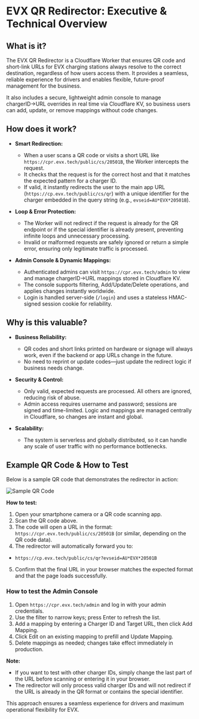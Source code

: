 # EVX QR Redirector: Executive & Technical Overview

## What is it?
The EVX QR Redirector is a Cloudflare Worker that ensures QR code and short-link URLs for EVX charging stations always resolve to the correct destination, regardless of how users access them. It provides a seamless, reliable experience for drivers and enables flexible, future-proof management for the business.

It also includes a secure, lightweight admin console to manage chargerID→URL overrides in real time via Cloudflare KV, so business users can add, update, or remove mappings without code changes.

## How does it work?
- **Smart Redirection:**
  - When a user scans a QR code or visits a short URL like `https://cpr.evx.tech/public/cs/20501B`, the Worker intercepts the request.
  - It checks that the request is for the correct host and that it matches the expected pattern for a charger ID.
  - If valid, it instantly redirects the user to the main app URL (`https://cp.evx.tech/public/cs/qr`) with a unique identifier for the charger embedded in the query string (e.g., `evseid=AU*EVX*20501B`).

- **Loop & Error Protection:**
  - The Worker will not redirect if the request is already for the QR endpoint or if the special identifier is already present, preventing infinite loops and unnecessary processing.
  - Invalid or malformed requests are safely ignored or return a simple error, ensuring only legitimate traffic is processed.

- **Admin Console & Dynamic Mappings:**
  - Authenticated admins can visit `https://cpr.evx.tech/admin` to view and manage chargerID→URL mappings stored in Cloudflare KV.
  - The console supports filtering, Add/Update/Delete operations, and applies changes instantly worldwide.
  - Login is handled server-side (`/login`) and uses a stateless HMAC-signed session cookie for reliability.

## Why is this valuable?
- **Business Reliability:**
  - QR codes and short links printed on hardware or signage will always work, even if the backend or app URLs change in the future.
  - No need to reprint or update codes—just update the redirect logic if business needs change.

- **Security & Control:**
  - Only valid, expected requests are processed. All others are ignored, reducing risk of abuse.
  - Admin access requires username and password; sessions are signed and time-limited. Logic and mappings are managed centrally in Cloudflare, so changes are instant and global.

- **Scalability:**
  - The system is serverless and globally distributed, so it can handle any scale of user traffic with no performance bottlenecks.


## Example QR Code & How to Test

Below is a sample QR code that demonstrates the redirector in action:

![Sample QR Code](./qr_code_sample.png)

**How to test:**
1. Open your smartphone camera or a QR code scanning app.
2. Scan the QR code above.
3. The code will open a URL in the format: `https://cpr.evx.tech/public/cs/20501B` (or similar, depending on the QR code data).
4. The redirector will automatically forward you to:
  - `https://cp.evx.tech/public/cs/qr?evseid=AU*EVX*20501B`
5. Confirm that the final URL in your browser matches the expected format and that the page loads successfully.

### How to test the Admin Console
1. Open `https://cpr.evx.tech/admin` and log in with your admin credentials.
2. Use the filter to narrow keys; press Enter to refresh the list.
3. Add a mapping by entering a Charger ID and Target URL, then click Add Mapping.
4. Click Edit on an existing mapping to prefill and Update Mapping.
5. Delete mappings as needed; changes take effect immediately in production.

**Note:**
- If you want to test with other charger IDs, simply change the last part of the URL before scanning or entering it in your browser.
- The redirector will only process valid charger IDs and will not redirect if the URL is already in the QR format or contains the special identifier.

This approach ensures a seamless experience for drivers and maximum operational flexibility for EVX.
